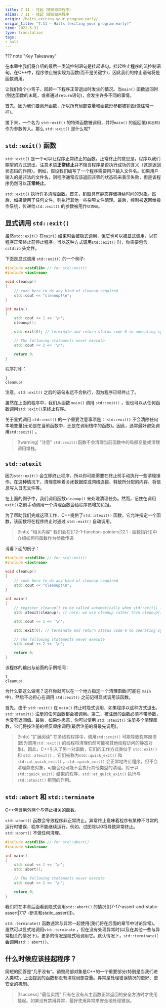 ```yaml
---
title: 7.11 - 挂起（提前结束程序）
alias: 7.11 - 挂起（提前结束程序
origin: /halts-exiting-your-program-early/
origin_title: "7.11 — Halts (exiting your program early)"
time: 2022-5-31
type: translation
tags:
- halt
---
```


??? note "Key Takeaway"



在本章中我们将介绍的最后一类流控制语句是挂起语句。挂起终止程序的流控制语句。在C++中，程序停止被实现为函数(而不是关键字)，因此我们的停止语句将是函数调用。

让我们绕个小弯子，回顾一下程序正常退出时发生的情况。当`main()` 函数返回时(到达函数的末尾，或者通过`return`语句)，会发生许多不同的事情。

首先，因为我们要离开函数，所以所有局部变量和函数形参都被销毁(像往常一样)。

接下来，一个名为 `std::exit()` 的特殊函数被调用，并将`main()` 的返回值(`状态码`)作为参数传入。那么 `std::exit()` 是什么呢?

## `std::exit()` 函数

`std::exit()` 是一个可以让程序正常终止的函数。正常终止的意思是，程序以我们期望的方式退出。注意术语**正常终止**并不隐含程序是否执行成功的含义（这是返回状态码的作用）。例如，假设我们编写了一个程序需要用户输入文件名。如果用户输入的是非法的文件名，则程序通常应该返回非零的状态码来表示失败，但是该程序仍然可以**正常终止**。

`std::exit()` 执行许多清理函数。首先，销毁具有静态存储持续时间的对象。然后，如果使用了任何文件，则执行其他一些杂项文件清理。最后，控制被返回给操作系统，传递给`std::exit()` 的参数被用作`状态码`。

## 显式调用 `std::exit()` 

虽然`std::exit()` 在`main()` 结束时会被隐式调用，但它也可以被显式调用，以在程序正常终止前停止程序。当以这种方式调用`std::exit()` 时，你需要包含 `cstdlib` 头文件。

下面是显式调用 `std::exit()` 的一个例子:

```cpp
#include <cstdlib> // for std::exit()
#include <iostream>

void cleanup()
{
    // code here to do any kind of cleanup required
    std::cout << "cleanup!\n";
}

int main()
{
    std::cout << 1 << '\n';
    cleanup();

    std::exit(0); // terminate and return status code 0 to operating system

    // The following statements never execute
    std::cout << 2 << '\n';

    return 0;
}
```

程序打印：

```
1
cleanup!
```

注意，`std::exit()` 之后的语句永远不会执行，因为程序已经终止了。

虽然在上面的程序中，我们从函数 `main()` 调用 `std::exit()` ，但也可以从任何函数调用`std::exit()`来终止程序。

关于显式调用 `std::exit()` 的一个重要注意事项是： `std::exit()` 不会清除任何本地变量(无论是在当前函数中，还是在调用栈中的函数)。因此，通常最好避免调用`std::exit()` 。

> [!warning] "注意"
> `std::exit()`函数不会清理当前函数中的局部变量或清理调用堆栈。

## `std::atexit`

因为`std::exit()` 会立即终止程序，所以你可能需要在终止前手动执行一些清理操作。在这种情况下，清理意味着关闭数据库或网络连接、释放所分配的内存、将信息写入日志文件等。

在上面的例子中，我们调用函数`cleanup()` 来处理清理任务。然而，记住在调用`exit()`之前手动调用一个清理函数会给程序员增加负担。

为了帮助我们完成这项工作，C++提供了`std::atexit()` 函数，它允许指定一个函数，该函数将在程序终止时通过 `std::exit()` 自动调用。

> [!info] "相关内容"
> 我们会在[[12-1-function-pointers|12.1 - 函数指针]]中介绍如何将函数作为参数传递

请看下面的例子：

```cpp
#include <cstdlib> // for std::exit()
#include <iostream>

void cleanup()
{
    // code here to do any kind of cleanup required
    std::cout << "cleanup!\n";
}

int main()
{
    // register cleanup() to be called automatically when std::exit() is called
    std::atexit(cleanup); // note: we use cleanup rather than cleanup() since we're not making a function call to cleanup() right now

    std::cout << 1 << '\n';

    std::exit(0); // terminate and return status code 0 to operating system

    // The following statements never execute
    std::cout << 2 << '\n';

    return 0;
}
```

该程序的输出与前面的示例相同：

```
1
cleanup!
```

为什么要这么做呢？这样你就可以在一个地方指定一个清理函数(可能在 `main` 中)，然后不必担心在调用 `std::exit()` 之前记得显式调用该函数。

首先，由于 `std::exit()` 在 `main()` 终止时隐式调用，如果程序以这种方式退出，`std::atexit()` 注册的任何函数都会被调用。第二，被注册的函数必须不带参数，也没有返回值。最后，如果你愿意，你可以使用 `std::atexit()` 注册多个清理函数，它们将按注册的相反顺序调用(最后注册的将最先调用)。

> [!info] "扩展阅读"
> 在多线程程序中，调用`std::exit()` 可能导致程序崩溃(因为调用`std::exit()` 的线程将清理仍然可能被其他线程访问的静态对象)。因此，C++引入了另一对函数，它们的工作方式类似于 `std::exit()` 和 `std::atexit()` ，它们被称为`std::quick_exit()` 和 `std::at_quick_exit()` 。`std::quick_exit()` 会正常地终止程序，但不会清理静态对象，可能会也可能不会执行其他类型的清理。对于以`std::quick_exit()` 结束的程序，`std::at_quick_exit()` 执行与`std::atexit()` 相同的作用。

## `std::abort` 和 `std::terminate`

C++包含另外两个与停止相关的函数。

`std::abort()` 函数会导致程序非正常终止。异常终止意味着程序有某种不寻常的运行时错误，程序不能继续运行。例如，试图除以0将导致异常终止。`std::abort()` 不做任何清理。

```cpp
#include <cstdlib> // for std::abort()
#include <iostream>

int main()
{
    std::cout << 1 << '\n';
    std::abort();

    // The following statements never execute
    std::cout << 2 << '\n';

    return 0;
}
```

我们将在本章后面看到隐式调用`std::abort()` 的情况([[7-17-assert-and-static-assert|7.17 -断言和static_assert]])。

`std::terminate()` 函数通常与异常一起使用(我们将在后面的章节中讨论异常)。虽然可以显式地调用`std::terminate` ，但在没有处理异常时(以及在其他一些与异常相关的情况下)，更多的情况是隐式地调用它。默认情况下，`std::terminate()`会调用`std:: abort()`。

## 什么时候应该挂起程序？

简短的回答是“几乎没有”。销毁局部对象是C++的一个重要部分(特别是当我们进入类时)，上面提到的函数都没有清除局部变量。异常是处理错误情况的更好、更安全的机制。


> [!success] "最佳实践"
> 只有在没有从主函数正常返回的安全方法时才使用挂起。如果没有禁用异常，最好使用异常来安全地处理错误。